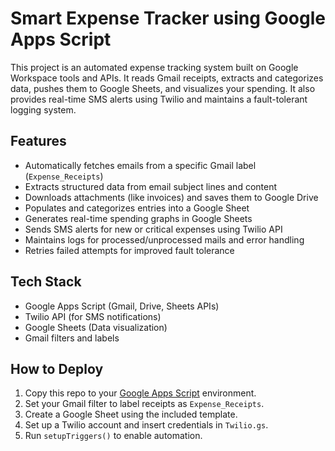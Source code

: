 # Smart Expense Tracker using Google Apps Script
This project is an automated expense tracking system built on Google Workspace tools and APIs. It reads Gmail receipts, extracts and categorizes data, pushes them to Google Sheets, and visualizes your spending. It also provides real-time SMS alerts using Twilio and maintains a fault-tolerant logging system.

## Features

- Automatically fetches emails from a specific Gmail label (`Expense_Receipts`)
- Extracts structured data from email subject lines and content
- Downloads attachments (like invoices) and saves them to Google Drive
- Populates and categorizes entries into a Google Sheet
- Generates real-time spending graphs in Google Sheets
- Sends SMS alerts for new or critical expenses using Twilio API
- Maintains logs for processed/unprocessed mails and error handling
- Retries failed attempts for improved fault tolerance

## Tech Stack

- Google Apps Script (Gmail, Drive, Sheets APIs)
- Twilio API (for SMS notifications)
- Google Sheets (Data visualization)
- Gmail filters and labels

## How to Deploy

1. Copy this repo to your [Google Apps Script](https://script.google.com/) environment.
2. Set your Gmail filter to label receipts as `Expense_Receipts`.
3. Create a Google Sheet using the included template.
4. Set up a Twilio account and insert credentials in `Twilio.gs`.
5. Run `setupTriggers()` to enable automation.

